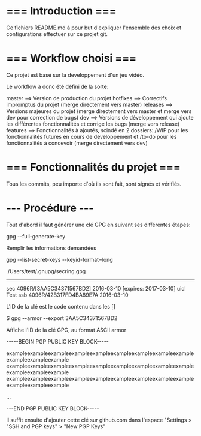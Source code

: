# === Introduction ===

Ce fichiers README.md à pour but d'expliquer l'ensemble des choix et configurations effectuer sur ce projet git.

# === Workflow choisi ===

Ce projet est basé sur la developpement d'un jeu vidéo.

Le workflow à donc été défini de la sorte:

master ==> Version de production du projet
hotfixes ==> Correctifs impromptus du projet (merge directement vers master)
releases ==> Versions majeures du projet (merge directement vers master et merge vers dev pour correction de bugs)
dev ==> Versions de développement qui ajoute les différentes fonctionnalités et corrige les bugs (merge vers release)
features ==> Fonctionnalités à ajoutés, scindé en 2 dossiers: /WIP pour les fonctionnalités futures en cours de developpement et /to-do pour les fonctionnalités à concevoir (merge directement vers dev)

# === Fonctionnalités du projet ===

Tous les commits, peu importe d'où ils sont fait, sont signés et vérifiés.

# --- Procédure ---

Tout d'abord il faut générer une clé GPG en suivant ses différentes étapes:

gpg --full-generate-key

Remplir les informations demandées

gpg --list-secret-keys --keyid-format=long

./Users/test/.gnupg/secring.gpg

------------------------------------

sec   4096R/[3AA5C34371567BD2] 2016-03-10 [expires: 2017-03-10]
uid                            Test 
ssb   4096R/42B317FD4BA89E7A   2016-03-10

L'ID de la clé est le code contenu dans les []

$ gpg --armor --export 3AA5C34371567BD2

Affiche l'ID de la clé GPG, au format ASCII armor

-----BEGIN PGP PUBLIC KEY BLOCK-----

exampleexampleexampleexampleexampleexampleexampleexampleexampleexampleexampleexample
exampleexampleexampleexampleexampleexampleexampleexampleexampleexampleexampleexample
exampleexampleexampleexampleexampleexampleexampleexampleexampleexampleexampleexample

...

---END PGP PUBLIC KEY BLOCK-----

Il suffit ensuite d'ajouter cette clé sur github.com dans l'espace "Settings > "SSH and PGP keys" > "New PGP Keys"
